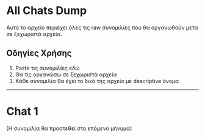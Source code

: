 # All Chats Dump

Αυτό το αρχείο περιέχει όλες τις raw συνομιλίες που θα οργανωθούν μετά σε ξεχωριστά αρχεία.

## Οδηγίες Χρήσης
1. Paste τις συνομιλίες εδώ
2. Θα τις οργανώσω σε ξεχωριστά αρχεία
3. Κάθε συνομιλία θα έχει το δικό της αρχείο με descriptive όνομα

---

# Chat 1

[Η συνομιλία θα προστεθεί στο επόμενο μήνυμα]
